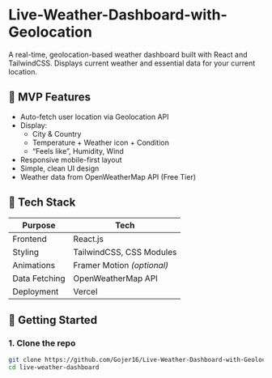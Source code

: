 # Live-Weather-Dashboard-with-Geolocation

A real-time, geolocation-based weather dashboard built with React and TailwindCSS. Displays current weather and essential data for your current location.

## 📌 MVP Features

- Auto-fetch user location via Geolocation API
- Display:
  - City & Country
  - Temperature + Weather icon + Condition
  - “Feels like”, Humidity, Wind
- Responsive mobile-first layout
- Simple, clean UI design
- Weather data from OpenWeatherMap API (Free Tier)

## 🧱 Tech Stack

| Purpose         | Tech                    |
|----------------|--------------------------|
| Frontend        | React.js                |
| Styling         | TailwindCSS, CSS Modules |
| Animations      | Framer Motion *(optional)* |
| Data Fetching   | OpenWeatherMap API      |
| Deployment      | Vercel                 |

## 🚀 Getting Started

### 1. Clone the repo

```bash
git clone https://github.com/Gojer16/Live-Weather-Dashboard-with-Geolocation
cd live-weather-dashboard